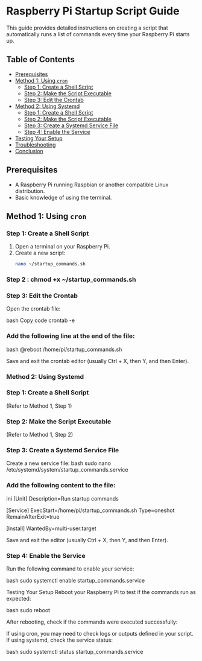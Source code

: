 # Raspberry Pi Startup Script Guide

This guide provides detailed instructions on creating a script that automatically runs a list of commands every time your Raspberry Pi starts up.

## Table of Contents

- [Prerequisites](#prerequisites)
- [Method 1: Using `cron`](#method-1-using-cron)
  - [Step 1: Create a Shell Script](#step-1-create-a-shell-script)
  - [Step 2: Make the Script Executable](#step-2-make-the-script-executable)
  - [Step 3: Edit the Crontab](#step-3-edit-the-crontab)
- [Method 2: Using Systemd](#method-2-using-systemd)
  - [Step 1: Create a Shell Script](#step-1-create-a-shell-script-1)
  - [Step 2: Make the Script Executable](#step-2-make-the-script-executable-1)
  - [Step 3: Create a Systemd Service File](#step-3-create-a-systemd-service-file)
  - [Step 4: Enable the Service](#step-4-enable-the-service)
- [Testing Your Setup](#testing-your-setup)
- [Troubleshooting](#troubleshooting)
- [Conclusion](#conclusion)

## Prerequisites

- A Raspberry Pi running Raspbian or another compatible Linux distribution.
- Basic knowledge of using the terminal.

## Method 1: Using `cron`

### Step 1: Create a Shell Script

1. Open a terminal on your Raspberry Pi.
2. Create a new script:
   ```bash
   nano ~/startup_commands.sh
### Step 2 : chmod +x ~/startup_commands.sh
### Step 3: Edit the Crontab
Open the crontab file:

bash
Copy code
crontab -e
### Add the following line at the end of the file:

bash
@reboot /home/pi/startup_commands.sh

Save and exit the crontab editor (usually Ctrl + X, then Y, and then Enter).

### Method 2: Using Systemd
### Step 1: Create a Shell Script
(Refer to Method 1, Step 1)

### Step 2: Make the Script Executable
(Refer to Method 1, Step 2)

### Step 3: Create a Systemd Service File
Create a new service file:
bash
sudo nano /etc/systemd/system/startup_commands.service

### Add the following content to the file:
ini
[Unit]
Description=Run startup commands

[Service]
ExecStart=/home/pi/startup_commands.sh
Type=oneshot
RemainAfterExit=true

[Install]
WantedBy=multi-user.target

Save and exit the editor (usually Ctrl + X, then Y, and then Enter).

### Step 4: Enable the Service
Run the following command to enable your service:

bash
sudo systemctl enable startup_commands.service

Testing Your Setup
Reboot your Raspberry Pi to test if the commands run as expected:

bash
sudo reboot

After rebooting, check if the commands were executed successfully:

If using cron, you may need to check logs or outputs defined in your script.
If using systemd, check the service status:

bash
sudo systemctl status startup_commands.service
